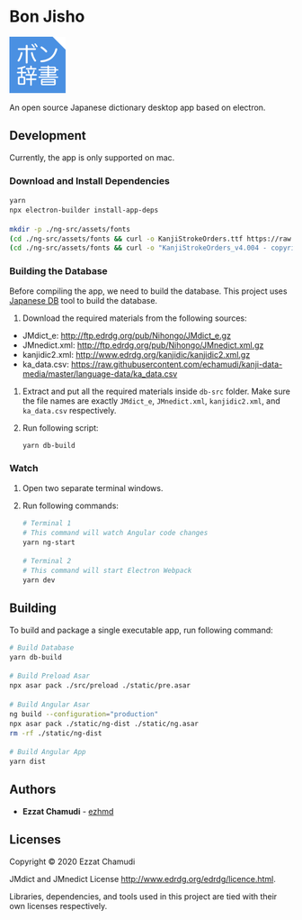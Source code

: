 # Bon Jisho

<img src="https://raw.githubusercontent.com/echamudi/bon-jisho/master/ng-src/assets/bon-jisho-logo.svg" alt="Bon Jisho Logo" height="100" width="100">

An open source Japanese dictionary desktop app based on electron.

## Development

Currently, the app is only supported on mac.

### Download and Install Dependencies

```sh
yarn
npx electron-builder install-app-deps

mkdir -p ./ng-src/assets/fonts
(cd ./ng-src/assets/fonts && curl -o KanjiStrokeOrders.ttf https://raw.githubusercontent.com/echamudi/jp-resources-mirror/34a3254dc9ed46ba2dfbf64cf62156c1077fb673/KanjiStrokeOrders_v4.004.ttf)
(cd ./ng-src/assets/fonts && curl -o "KanjiStrokeOrders_v4.004 - copyright.txt" https://raw.githubusercontent.com/echamudi/jp-resources-mirror/34a3254dc9ed46ba2dfbf64cf62156c1077fb673/KanjiStrokeOrders_v4.004%20-%20copyright.txt)
```

### Building the Database

Before compiling the app, we need to build the database.
This project uses [Japanese DB](https://github.com/ezhmd/japanese-db) tool to build the database. 

1. Download the required materials from the following sources:
  - JMdict_e: http://ftp.edrdg.org/pub/Nihongo/JMdict_e.gz
  - JMnedict.xml: http://ftp.edrdg.org/pub/Nihongo/JMnedict.xml.gz
  - kanjidic2.xml: http://www.edrdg.org/kanjidic/kanjidic2.xml.gz
  - ka_data.csv: https://raw.githubusercontent.com/echamudi/kanji-data-media/master/language-data/ka_data.csv

1. Extract and put all the required materials inside `db-src` folder. Make sure the file names are exactly `JMdict_e`, `JMnedict.xml`, `kanjidic2.xml`, and `ka_data.csv` respectively.

1. Run following script:
    ```sh
    yarn db-build
    ```

### Watch

1. Open two separate terminal windows.

2. Run following commands:

    ```sh
    # Terminal 1
    # This command will watch Angular code changes
    yarn ng-start 

    # Terminal 2
    # This command will start Electron Webpack
    yarn dev
    ```

## Building

To build and package a single executable app, run following command:

```sh
# Build Database
yarn db-build

# Build Preload Asar
npx asar pack ./src/preload ./static/pre.asar

# Build Angular Asar
ng build --configuration="production"
npx asar pack ./static/ng-dist ./static/ng.asar
rm -rf ./static/ng-dist

# Build Angular App
yarn dist
```

## Authors

* **Ezzat Chamudi** - [ezhmd](https://github.com/ezhmd)

## Licenses

Copyright © 2020 Ezzat Chamudi

JMdict and JMnedict License http://www.edrdg.org/edrdg/licence.html.

Libraries, dependencies, and tools used in this project are tied with their own licenses respectively.
